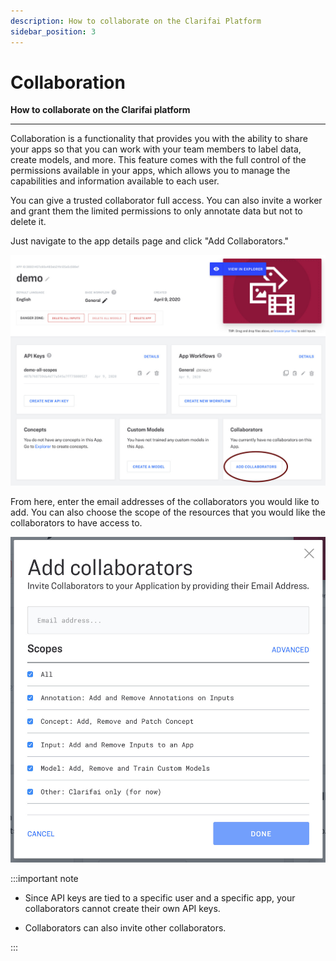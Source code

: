 ```yaml
---
description: How to collaborate on the Clarifai Platform
sidebar_position: 3
---
```


# Collaboration

**How to collaborate on the Clarifai platform**
<hr />

Collaboration is a functionality that provides you with the ability to share your apps so that you can work with your team members to label data, create models, and more. This feature comes with the full control of the permissions available in your apps, which allows you to manage the capabilities and information available to each user. 

You can give a trusted collaborator full access. You can also invite a worker and grant them the limited permissions to only annotate data but not to delete it.

Just navigate to the app details page and click "Add Collaborators."

![](/img/add_collaborators.jpg)

From here, enter the email addresses of the collaborators you would like to add. You can also choose the scope of the resources that you would like the collaborators to have access to.

![](/img/collaborator_scopes.jpg)

:::important note

* Since API keys are tied to a specific user and a specific app, your collaborators cannot create their own API keys. 

* Collaborators can also invite other collaborators.

:::
